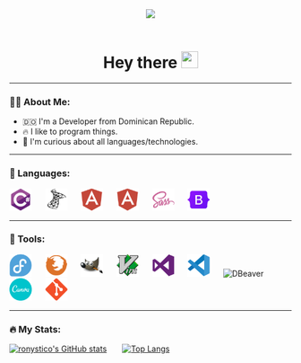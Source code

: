 <div id="header" align="center">
  <img src="https://media.giphy.com/media/M9gbBd9nbDrOTu1Mqx/giphy.gif" width="100"/>
</div>

<div align="center">
<img src="https://komarev.com/ghpvc/?username=ronystico&style=for-the-badge&color=lightgrey" alt=""/>
</div>

<h1 align="center">
  Hey there
  <img src="https://media.giphy.com/media/hvRJCLFzcasrR4ia7z/giphy.gif" width="30px" height="30px"/>
</h1>

---

### :man_technologist: About Me:

- :dominican_republic: I'm a Developer from Dominican Republic.
- :fire: I like to program things.
- :revolving_hearts: I'm curious about all languages/technologies.

---

### :hammer: Languages:

<div>
  <img src="https://github.com/devicons/devicon/blob/master/icons/csharp/csharp-original.svg"  title="C#" alt="C#" width="40" height="40"/>&nbsp;&nbsp;&nbsp;&nbsp;&nbsp;
  <img src="https://github.com/devicons/devicon/blob/master/icons/microsoftsqlserver/microsoftsqlserver-plain.svg"  title="Microsoft SQL Server" alt="Microsoft SQL Server" width="40" height="40"/>&nbsp;&nbsp;&nbsp;&nbsp;&nbsp;
<img src="https://github.com/devicons/devicon/blob/master/icons/angularjs/angularjs-plain.svg"  title="Angular" alt="Angular" width="40" height="40"/>&nbsp;&nbsp;&nbsp;&nbsp;&nbsp;
  <img src="https://github.com/devicons/devicon/blob/master/icons/angularjs/angularjs-plain.svg"  title="Angular Material" alt="Angular Material" width="40" height="40"/>&nbsp;&nbsp;&nbsp;&nbsp;&nbsp;
  <img src="https://github.com/devicons/devicon/blob/master/icons/sass/sass-original.svg"  title="SCSS" alt="SCSS" width="40" height="40"/>&nbsp;&nbsp;&nbsp;&nbsp;&nbsp;
<img src="https://github.com/devicons/devicon/blob/master/icons/bootstrap/bootstrap-original.svg"  title="Bootstrap" alt="Bootstrap" width="40" height="40"/>&nbsp;&nbsp;&nbsp;&nbsp;&nbsp;

</div>

---

### :wrench: Tools:
<div>
  <img src="https://github.com/devicons/devicon/blob/master/icons/fedora/fedora-plain.svg"  title="Fedora" alt="Fedora" width="40" height="40"/>&nbsp;&nbsp;&nbsp;&nbsp;&nbsp;
<img src="https://github.com/devicons/devicon/blob/master/icons/firefox/firefox-plain.svg"  title="Firefox" alt="Firefox" width="40" height="40"/>&nbsp;&nbsp;&nbsp;&nbsp;&nbsp;
<img src="https://github.com/devicons/devicon/blob/master/icons/gimp/gimp-original.svg"  title="GIMP" alt="GIMP" width="40" height="40"/>&nbsp;&nbsp;&nbsp;&nbsp;&nbsp;
<img src="https://github.com/devicons/devicon/blob/master/icons/vim/vim-original.svg"  title="Vim" alt="Vim" width="40" height="40"/>&nbsp;&nbsp;&nbsp;&nbsp;&nbsp;
<img src="https://github.com/devicons/devicon/blob/master/icons/visualstudio/visualstudio-plain.svg"  title="Visual Studio 2022" alt="Visual Studio 2022" width="40" height="40"/>&nbsp;&nbsp;&nbsp;&nbsp;&nbsp;
<img src="https://github.com/devicons/devicon/blob/master/icons/vscode/vscode-original.svg"  title="Visual Studio Code" alt="Visual Studio Code" width="40" height="40"/>&nbsp;&nbsp;&nbsp;&nbsp;&nbsp;
  <img src="https://raw.githubusercontent.com/wiki/dbeaver/dbeaver/images/dbeaver-icon-64x64.png"  title="DBeaver" alt="DBeaver" width="40" height="40"/>&nbsp;&nbsp;&nbsp;&nbsp;&nbsp;
<img src="https://github.com/devicons/devicon/blob/master/icons/canva/canva-original.svg"  title="Canva" alt="Canva" width="40" height="40"/>&nbsp;&nbsp;&nbsp;&nbsp;&nbsp;
<img src="https://github.com/devicons/devicon/blob/master/icons/git/git-original.svg" title="Git" \*\*alt="Git" width="40" height="40"/>
  </div>

---

### :fire: My Stats:
[![ronystico's GitHub stats](https://github-readme-stats.vercel.app/api?username=ronystico&theme=nord)](https://github.com/anuraghazra/github-readme-stats)
&nbsp;&nbsp;&nbsp;&nbsp;&nbsp;
[![Top Langs](https://github-readme-stats.vercel.app/api/top-langs/?username=ronystico&theme=nord&layout=compact)](https://github.com/anuraghazra/github-readme-stats)


<!---
ronystico/ronystico is a ✨ special ✨ repository because its `README.md` (this file) appears on your GitHub profile.
You can click the Preview link to take a look at your changes.
--->
